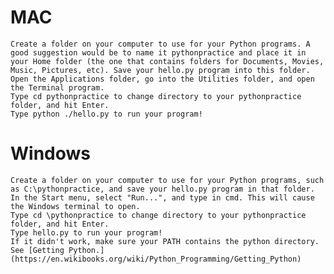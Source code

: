 
# MAC
  
    Create a folder on your computer to use for your Python programs. A good suggestion would be to name it pythonpractice and place it in your Home folder (the one that contains folders for Documents, Movies, Music, Pictures, etc). Save your hello.py program into this folder.
    Open the Applications folder, go into the Utilities folder, and open the Terminal program.
    Type cd pythonpractice to change directory to your pythonpractice folder, and hit Enter.
    Type python ./hello.py to run your program!
    
# Windows

    Create a folder on your computer to use for your Python programs, such as C:\pythonpractice, and save your hello.py program in that folder.
    In the Start menu, select "Run...", and type in cmd. This will cause the Windows terminal to open.
    Type cd \pythonpractice to change directory to your pythonpractice folder, and hit Enter.
    Type hello.py to run your program!
    If it didn't work, make sure your PATH contains the python directory. See [Getting Python.](https://en.wikibooks.org/wiki/Python_Programming/Getting_Python)


